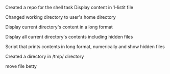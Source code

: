 Created a repo for the shell task 
 Display content in 1-listit file


Changed working directory to user's home directory

Display current directory's content in a long format

Display all current directory's contents including hidden files

Script that prints contents in long format, numerically and show hidden files

Created a directory in /tmp/ directory

move file betty

